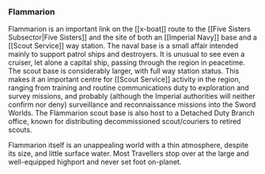 ### Flammarion

Flammarion is an important link on the [[x-boat]] route to the [[Five Sisters Subsector|Five Sisters]] and the site of both an [[Imperial Navy]] base and a [[Scout Service]] way station. The naval base is a small affair intended mainly to support patrol ships and destroyers. It is unusual to see even a cruiser, let alone a capital ship, passing through the region in peacetime. The scout base is considerably larger, with full way station status. This makes it an important centre for [[Scout Service]] activity in the region, ranging from training and routine communications duty to exploration and survey missions, and probably (although the Imperial authorities will neither confirm nor deny) surveillance and reconnaissance missions into the Sword Worlds. The Flammarion scout base is also host to a Detached Duty Branch office, known for distributing decommissioned scout/couriers to retired scouts.

Flammarion itself is an unappealing world with a thin atmosphere, despite its size, and little surface water. Most Travellers stop over at the large and well-equipped highport and never set foot on-planet.